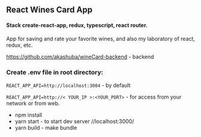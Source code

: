 ## React Wines Card App
#### Stack create-react-app, redux, typescript, react router.

App for saving and rate your favorite wines, and also my laboratory of react, redux, etc.

https://github.com/akashuba/wineCard-backend - backend

### Create .env file in root directory:

`REACT_APP_API=http://localhost:3004` - by default

`REACT_APP_API=http://< YOUR_IP >:<YOUR_PORT>` - for access from your network or from web.

+ npm install 
+ yarn start - to start dev server //localhost:3000/
+ yarn build - make bundle

